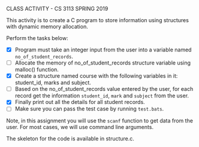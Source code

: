 CLASS ACTIVITY - CS 3113 SPRING 2019

This activity is to create a C program to store information using structures with dynamic memory allocation.

Perform the tasks below:

- [x] Program must take an integer input from the user into a variable named `no_of_student_records`.
- [ ] Allocate the memory of no_of_student_records structure variable using malloc() function.
- [x] Create a structure named course with the following variables in it: student_id, marks and subject.
- [ ] Based on the no_of_student_records value entered by the user, for each record get the information `student_id`, `mark` and `subject` from the user.
- [x] Finally print out all the details for all student records.
- [ ] Make sure you can pass the test case by running `test.bats`.

Note, in this assignment you will use the `scanf` function to get data from the user.
For most cases, we will use command line arguments.

The skeleton for the code is available in structure.c.
